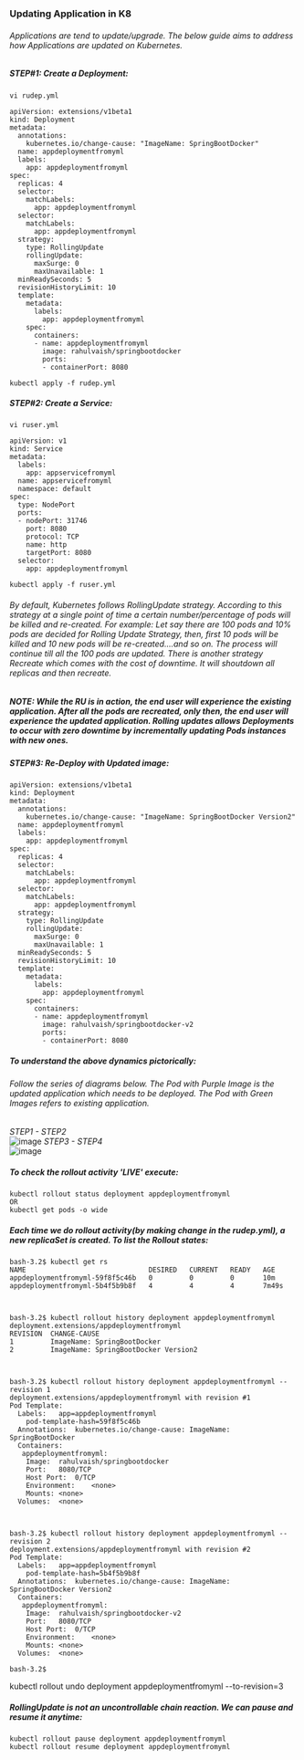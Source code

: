 ### Updating Application in K8
###### Applications are tend to update/upgrade. The below guide aims to address how Applications are updated on Kubernetes.

##### STEP#1: Create a Deployment:
```
vi rudep.yml
```
```
apiVersion: extensions/v1beta1
kind: Deployment
metadata:
  annotations:
    kubernetes.io/change-cause: "ImageName: SpringBootDocker"
  name: appdeploymentfromyml
  labels:
    app: appdeploymentfromyml
spec:
  replicas: 4
  selector:
    matchLabels:
      app: appdeploymentfromyml
  selector:
    matchLabels:
      app: appdeploymentfromyml
  strategy:
    type: RollingUpdate
    rollingUpdate:
      maxSurge: 0
      maxUnavailable: 1
  minReadySeconds: 5
  revisionHistoryLimit: 10    
  template:
    metadata:
      labels:
        app: appdeploymentfromyml
    spec:
      containers:
      - name: appdeploymentfromyml
        image: rahulvaish/springbootdocker
        ports:
        - containerPort: 8080

```
```
kubectl apply -f rudep.yml
```
##### STEP#2: Create a Service:
```
vi ruser.yml
```
```
apiVersion: v1
kind: Service
metadata:
  labels:
    app: appservicefromyml
  name: appservicefromyml
  namespace: default
spec:
  type: NodePort
  ports:
  - nodePort: 31746
    port: 8080
    protocol: TCP
    name: http
    targetPort: 8080
  selector:
    app: appdeploymentfromyml

```
```
kubectl apply -f ruser.yml
```
###### By default, Kubernetes follows *RollingUpdate* strategy. According to this strategy at a single point of  time a certain number/percentage of pods will be killed and re-created. For example: Let say there are 100 pods and 10% pods are decided for Rolling Update Strategy, then, first 10 pods will be killed and 10 new pods will be re-created....and so on. The process will continue till all the 100 pods are updated. There is another strategy *Recreate* which comes with the cost of downtime. It will shoutdown all replicas and then recreate.

##### NOTE: While the RU is in action, the end user will experience the existing application. After all the pods are recreated, only then, the end user will experience the updated application. Rolling updates allows Deployments to occur with zero downtime by incrementally updating Pods instances with new ones.
 

##### STEP#3: Re-Deploy with Updated image:
```
apiVersion: extensions/v1beta1
kind: Deployment
metadata:
  annotations:
    kubernetes.io/change-cause: "ImageName: SpringBootDocker Version2"
  name: appdeploymentfromyml
  labels:
    app: appdeploymentfromyml
spec:
  replicas: 4
  selector:
    matchLabels:
      app: appdeploymentfromyml
  selector:
    matchLabels:
      app: appdeploymentfromyml
  strategy:
    type: RollingUpdate
    rollingUpdate:
      maxSurge: 0
      maxUnavailable: 1
  minReadySeconds: 5
  revisionHistoryLimit: 10    
  template:
    metadata:
      labels:
        app: appdeploymentfromyml
    spec:
      containers:
      - name: appdeploymentfromyml
        image: rahulvaish/springbootdocker-v2
        ports:
        - containerPort: 8080

```
##### To understand the above dynamics pictorically: 
###### Follow the series of diagrams below. The Pod with Purple Image is the updated application which needs to be deployed. The Pod with Green Images refers to existing application. </br>
*STEP1 - STEP2* </br>
![image](https://user-images.githubusercontent.com/45539698/68069239-9858a480-fd83-11e9-891d-b4ed0646a6bd.png)
*STEP3 - STEP4* </br>
![image](https://user-images.githubusercontent.com/45539698/68069252-d3f36e80-fd83-11e9-90f6-d51d20f783a7.png)

##### To check the rollout activity 'LIVE' execute:
```
kubectl rollout status deployment appdeploymentfromyml
OR
kubectl get pods -o wide
```


##### Each time we do rollout activity(by making change in the rudep.yml), a new replicaSet is created. To list the Rollout states:
```
bash-3.2$ kubectl get rs
NAME                              DESIRED   CURRENT   READY   AGE
appdeploymentfromyml-59f8f5c46b   0         0         0       10m
appdeploymentfromyml-5b4f5b9b8f   4         4         4       7m49s



bash-3.2$ kubectl rollout history deployment appdeploymentfromyml
deployment.extensions/appdeploymentfromyml 
REVISION  CHANGE-CAUSE
1         ImageName: SpringBootDocker
2         ImageName: SpringBootDocker Version2



bash-3.2$ kubectl rollout history deployment appdeploymentfromyml --revision 1
deployment.extensions/appdeploymentfromyml with revision #1
Pod Template:
  Labels:	app=appdeploymentfromyml
	pod-template-hash=59f8f5c46b
  Annotations:	kubernetes.io/change-cause: ImageName: SpringBootDocker
  Containers:
   appdeploymentfromyml:
    Image:	rahulvaish/springbootdocker
    Port:	8080/TCP
    Host Port:	0/TCP
    Environment:	<none>
    Mounts:	<none>
  Volumes:	<none>



bash-3.2$ kubectl rollout history deployment appdeploymentfromyml --revision 2
deployment.extensions/appdeploymentfromyml with revision #2
Pod Template:
  Labels:	app=appdeploymentfromyml
	pod-template-hash=5b4f5b9b8f
  Annotations:	kubernetes.io/change-cause: ImageName: SpringBootDocker Version2
  Containers:
   appdeploymentfromyml:
    Image:	rahulvaish/springbootdocker-v2
    Port:	8080/TCP
    Host Port:	0/TCP
    Environment:	<none>
    Mounts:	<none>
  Volumes:	<none>

bash-3.2$ 
```



kubectl rollout undo deployment appdeploymentfromyml --to-revision=3

##### RollingUpdate is not an uncontrollable chain reaction. We can *pause* and *resume* it anytime:
```
kubectl rollout pause deployment appdeploymentfromyml
kubectl rollout resume deployment appdeploymentfromyml
```
